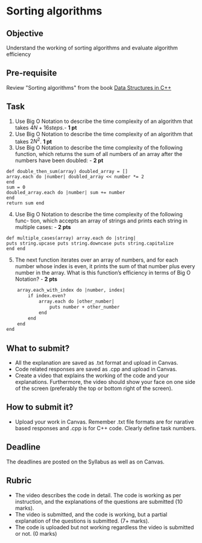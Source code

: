 # Sorting algorithms

## Objective
Understand the working of sorting algorithms and evaluate algorithm efficiency

## Pre-requisite
Review "Sorting algorithms" from the book [Data Structures in C++](https://d-khan.github.io/ds)

## Task
1. Use Big O Notation to describe the time complexity of an algorithm that takes $4N + 16 steps.$- **1 pt**
2. Use Big O Notation to describe the time complexity of an algorithm that takes $2N^2$. **1 pt**
3. Use Big O Notation to describe the time complexity of the following function, which returns the sum of all numbers of an array after the numbers have been doubled: - **2 pt**
```
def double_then_sum(array) doubled_array = []
array.each do |number| doubled_array << number *= 2
end
sum = 0
doubled_array.each do |number| sum += number
end
return sum end
```

4. Use Big O Notation to describe the time complexity of the following func- tion, which accepts an array of strings and prints each string in multiple cases: - **2 pts**
```
def multiple_cases(array) array.each do |string|
puts string.upcase puts string.downcase puts string.capitalize
end end
```

5. The next function iterates over an array of numbers, and for each number whose index is even, it prints the sum of that number plus every number in the array. What is this function’s efficiency in terms of Big O Notation? - **2 pts**
```def every_other(array) 
	array.each_with_index do |number, index|
		if index.even?
			array.each do |other_number|
            	puts number + other_number
			end 
		end
	end 
end
```


## What to submit?  
- All the explanation are saved as .txt format and upload in Canvas.
- Code related responses are saved as .cpp and upload in Canvas.
- Create a video that explains the working of the code and your explanations. Furthermore, the video should show your face on one side of the screen (preferably the top or bottom right of the screen). 

## How to submit it?
- Upload your work in Canvas. Remember .txt file formats are for narative based responses and .cpp is for C++ code. Clearly define task numbers.  

## Deadline
The deadlines are posted on the Syllabus as well as on Canvas.

## Rubric
- The video describes the code in detail. The code is working as per instruction, and the explanations of the questions are submitted (10 marks).  
- The video is submitted, and the code is working, but a partial explanation of the questions is submitted. (7+ marks).  
- The code is uploaded but not working regardless the video is submitted or not. (0 marks)
